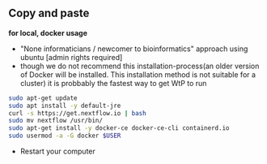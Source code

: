 ## Copy and paste
**for local, docker usage**  

* "None informaticians / newcomer to bioinformatics" approach using ubuntu [admin rights required]  
* though we do not recommend this installation-process(an older version of Docker will be installed. This installation method is not suitable for a cluster) it is probbably the fastest way to get WtP to run

```bash
sudo apt-get update
sudo apt install -y default-jre
curl -s https://get.nextflow.io | bash 
sudo mv nextflow /usr/bin/
sudo apt-get install -y docker-ce docker-ce-cli containerd.io
sudo usermod -a -G docker $USER
```

* Restart your computer